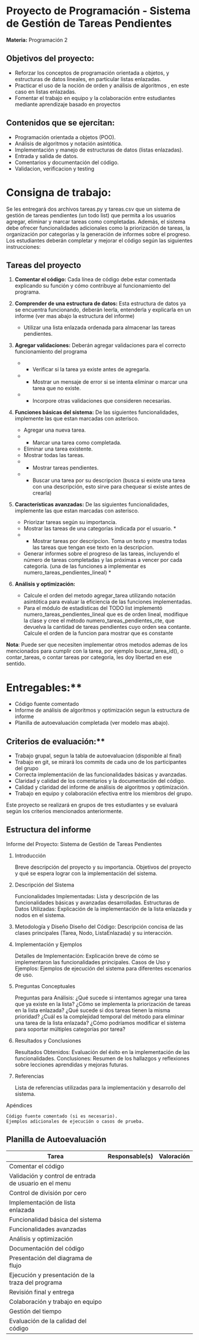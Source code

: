 # Proyecto de Programación - Sistema de Gestión de Tareas Pendientes

**Materia:** Programación 2

## Objetivos del proyecto:
- Reforzar los conceptos de programación orientada a objetos, y estructuras de datos lineales, en particular listas enlazadas.
- Practicar el uso de la noción de orden y análisis de algoritmos , en este caso en listas enlazadas.
- Fomentar el trabajo en equipo y la colaboración entre estudiantes mediante aprendizaje basado en proyectos

## Contenidos que se ejercitan:
- Programación orientada a objetos (POO).
- Análisis de algoritmos y notación asintótica.
- Implementación y manejo de estructuras de datos (listas enlazadas).
- Entrada y salida de datos.
- Comentarios y documentación del código.
- Validacion, verificacion y testing

# Consigna de trabajo:
Se les entregará dos archivos tareas.py y tareas.csv que un sistema de gestión de tareas pendientes (un todo list) que permita a los usuarios agregar, eliminar y marcar tareas como completadas. Además, el sistema debe ofrecer funcionalidades adicionales como la priorización de tareas, la organización por categorías y la generación de informes sobre el progreso. Los estudiantes deberán completar y mejorar el código según las siguientes instrucciones:

## Tareas del proyecto

1. **Comentar el código:** Cada línea de código debe estar comentada explicando su función y cómo contribuye al funcionamiento del programa.

2. **Comprender de una estructura de datos:** Esta estructura de datos ya se encuentra funcionando, deberán leerla, entenderla y explicarla en un informe (ver mas abajo la estructura del informe)
   - Utilizar una lista enlazada ordenada para almacenar las tareas pendientes.
   
3. **Agregar validaciones:** Deberán agregar validaciones para el correcto funcionamiento del programa
   - * Verificar si la tarea ya existe antes de agregarla.
   - * Mostrar un mensaje de error si se intenta eliminar o marcar una tarea que no existe. 
   - * Incorpore otras validaciones que consideren necesarias. 

4. **Funciones básicas del sistema:**
    De las siguientes funcionalidades, implemente las que estan marcadas con asterisco.
   - Agregar una nueva tarea.
   - * Marcar una tarea como completada.
   - Eliminar una tarea existente.
   - Mostrar todas las tareas.
   - * Mostrar tareas pendientes.
   - * Buscar una tarea por su descripcion (busca si existe una tarea con una descripción, esto sirve para chequear si existe antes de crearla)

5. **Características avanzadas:**
    De las siguientes funcionalidades, implemente las que estan marcadas con asterisco.
   - Priorizar tareas según su importancia.
   - Mostrar las tareas de una categorías indicada por el usuario. *
   - * Mostrar tareas por descripcion. Toma un texto y muestra todas las tareas que tengan ese texto en la descripcion. 
   - Generar informes sobre el progreso de las tareas, incluyendo el número de tareas completadas y las próximas a vencer por cada categoría. (una de las funciones a implementar es  numero_tareas_pendientes_lineal) * 

6. **Análisis y optimización:**
   - Calcule el orden del metodo agregar_tarea utilizando notación asintótica para evaluar la eficiencia de las funciones implementadas.
   - Para el módulo de estadísticas del TODO list implementó numero_tareas_pendientes_lineal que es de orden lineal, modifique la clase y cree el método numero_tareas_pendientes_cte, que devuelva la cantidad de tareas pendientes  cuyo orden sea contante. Calcule el orden de la funcion para mostrar que es constante

**Nota**: Puede ser que necesiten implementar otros metodos ademas de los mencionados para cumplir con la tarea, por ejemplo buscar_tarea_id(), o contar_tareas, o contar tareas por categoria, les doy libertad en ese sentido.

# Entregables:**
   - Código fuente comentado
   - Informe de análisis de algoritmos y optimización segun la estructura de informe
   - Planilla de autoevaluación completada (ver modelo mas abajo).

## Criterios de evaluación:**
- Trabajo grupal, segun la tabla de autoevaluacion (disponible al final)
- Trabajo en git, se mirará los commits de cada uno de los participantes del grupo
- Correcta implementación de las funcionalidades básicas y avanzadas.
- Claridad y calidad de los comentarios y la documentación del código.
- Calidad y claridad del informe de análisis de algoritmos y optimización.
- Trabajo en equipo y colaboración efectiva entre los miembros del grupo.

Este proyecto se realizará en grupos de tres estudiantes y se evaluará según los criterios mencionados anteriormente.

## Estructura del informe

Informe del Proyecto: Sistema de Gestión de Tareas Pendientes
1. Introducción

    Breve descripción del proyecto y su importancia.
    Objetivos del proyecto y qué se espera lograr con la implementación del sistema.

2. Descripción del Sistema

    Funcionalidades Implementadas:
        Lista y descripción de las funcionalidades básicas y avanzadas desarrolladas.
    Estructuras de Datos Utilizadas:
        Explicación de la implementación de la lista enlazada y nodos en el sistema.

3. Metodología y Diseño
    Diseño del Código:
        Descripción concisa de las clases principales (Tarea, Nodo, ListaEnlazada) y su interacción.

4. Implementación y Ejemplos

    Detalles de Implementación:
        Explicación breve de cómo se implementaron las funcionalidades principales.
    Casos de Uso y Ejemplos:
        Ejemplos de ejecución del sistema para diferentes escenarios de uso.

5. Preguntas Conceptuales

    Preguntas para Análisis:
        ¿Qué sucede si intentamos agregar una tarea que ya existe en la lista?
        ¿Cómo se implementa la priorización de tareas en la lista enlazada? ¿Qué sucede si dos tareas tienen la misma prioridad?
        ¿Cuál es la complejidad temporal del método para eliminar una tarea de la lista enlazada?
        ¿Cómo podríamos modificar el sistema para soportar múltiples categorías por tarea?

6. Resultados y Conclusiones

    Resultados Obtenidos:
        Evaluación del éxito en la implementación de las funcionalidades.
    Conclusiones:
        Resumen de los hallazgos y reflexiones sobre lecciones aprendidas y mejoras futuras.

7. Referencias

    Lista de referencias utilizadas para la implementación y desarrollo del sistema.

Apéndices

    Código fuente comentado (si es necesario).
    Ejemplos adicionales de ejecución o casos de prueba.


## Planilla de Autoevaluación

| Tarea                              | Responsable(s)          | Valoración                                                                                       |
|------------------------------------|-------------------------|-------------------------------------------------------------------------------------------------|
| Comentar el código                 |                         |                                                                                                 |
| Validación y control de entrada de usuario en el menu     |                         |                                                                                                 |
| Control de división por cero       |                         |                                                                                                 |
| Implementación de lista enlazada   |                         |                                                                                                 |
| Funcionalidad básica del sistema   |                         |                                                                                                 |
| Funcionalidades avanzadas          |                         |                                                                                                 |
| Análisis y optimización            |                         |                                                                                                 |
| Documentación del código           |                         |                                                                                                 |
| Presentación del diagrama de flujo |                         |                                                                                                 |
| Ejecución y presentación de la traza del programa |                         |                                                                                                 |
| Revisión final y entrega           |                         |                                                                                                 |
| Colaboración y trabajo en equipo   |                         |                                                                                                 |
| Gestión del tiempo                 |                         |                                                                                                 |
| Evaluación de la calidad del código|                         |                                                                                                 |
